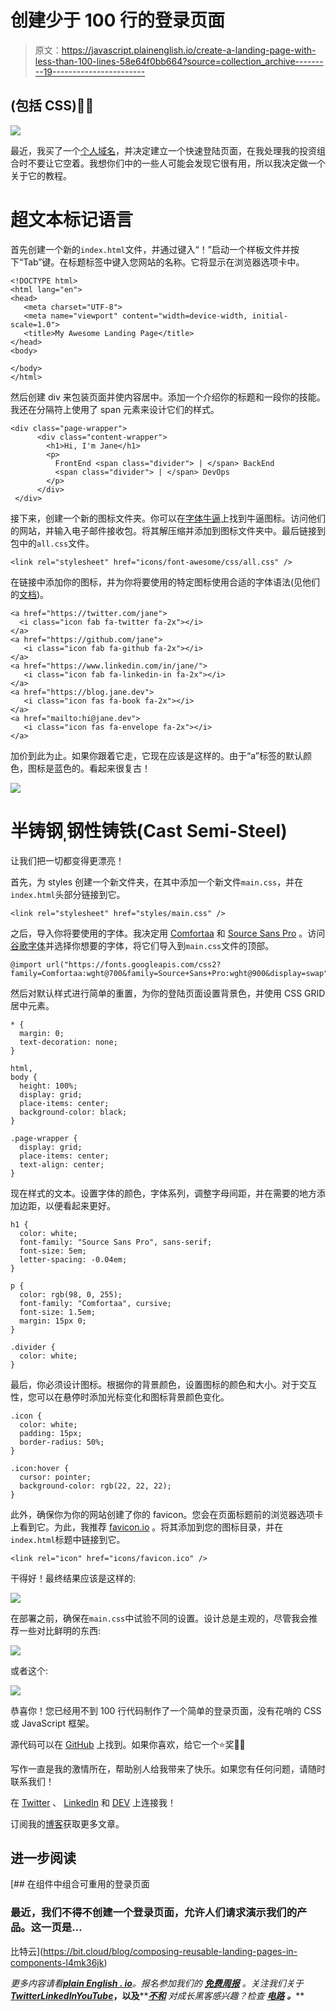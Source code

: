 # 创建少于 100 行的登录页面

> 原文：<https://javascript.plainenglish.io/create-a-landing-page-with-less-than-100-lines-58e64f0bb664?source=collection_archive---------19----------------------->

## (包括 CSS)🎨🎉

![](img/44e9599a2e65d51a4a3d58acce7f14d0.png)

最近，我买了一个[个人域名](https://madza.dev)，并决定建立一个快速登陆页面，在我处理我的投资组合时不要让它空着。我想你们中的一些人可能会发现它很有用，所以我决定做一个关于它的教程。

# 超文本标记语言

首先创建一个新的`index.html`文件，并通过键入“！”启动一个样板文件并按下“Tab”键。在标题标签中键入您网站的名称。它将显示在浏览器选项卡中。

```
<!DOCTYPE html>
<html lang="en">
<head>
   <meta charset="UTF-8">
   <meta name="viewport" content="width=device-width, initial-scale=1.0">
   <title>My Awesome Landing Page</title>
</head>
<body>

</body>
</html>
```

然后创建 div 来包装页面并使内容居中。添加一个介绍你的标题和一段你的技能。我还在分隔符上使用了 span 元素来设计它们的样式。

```
<div class="page-wrapper">
      <div class="content-wrapper">
        <h1>Hi, I'm Jane</h1>
        <p>
          FrontEnd <span class="divider"> | </span> BackEnd
          <span class="divider"> | </span> DevOps
        </p>
      </div>
 </div>
```

接下来，创建一个新的图标文件夹。你可以在[字体牛逼](https://fontawesome.com/)上找到牛逼图标。访问他们的网站，并输入电子邮件接收包。将其解压缩并添加到图标文件夹中。最后链接到包中的`all.css`文件。

```
<link rel="stylesheet" href="icons/font-awesome/css/all.css" />
```

在链接中添加你的图标，并为你将要使用的特定图标使用合适的字体语法(见他们的[文档](https://fontawesome.com/how-to-use/on-the-web/referencing-icons/basic-use))。

```
<a href="https://twitter.com/jane">
  <i class="icon fab fa-twitter fa-2x"></i>
</a>
<a href="https://github.com/jane">
   <i class="icon fab fa-github fa-2x"></i>
</a>
<a href="https://www.linkedin.com/in/jane/">
   <i class="icon fab fa-linkedin-in fa-2x"></i>
</a>
<a href="https://blog.jane.dev">
   <i class="icon fas fa-book fa-2x"></i>
</a>
<a href="mailto:hi@jane.dev">
   <i class="icon fas fa-envelope fa-2x"></i>
</a>
```

加价到此为止。如果你跟着它走，它现在应该是这样的。由于“a”标签的默认颜色，图标是蓝色的。看起来很复古！

![](img/5dd2e71915717753bbe007e63d72c25d.png)

# 半铸钢ˌ钢性铸铁(Cast Semi-Steel)

让我们把一切都变得更漂亮！

首先，为 styles 创建一个新文件夹，在其中添加一个新文件`main.css`，并在`index.html`头部分链接到它。

```
<link rel="stylesheet" href="styles/main.css" />
```

之后，导入你将要使用的字体。我决定用 [Comfortaa](https://fonts.google.com/specimen/Comfortaa?query=comfortaa) 和 [Source Sans Pro](https://fonts.google.com/specimen/Source+Sans+Pro?query=source+sa) 。访问[谷歌字体](https://fonts.google.com/)并选择你想要的字体，将它们导入到`main.css`文件的顶部。

```
@import url("https://fonts.googleapis.com/css2?family=Comfortaa:wght@700&family=Source+Sans+Pro:wght@900&display=swap");
```

然后对默认样式进行简单的重置，为你的登陆页面设置背景色，并使用 CSS GRID 居中元素。

```
* {
  margin: 0;
  text-decoration: none;
}

html,
body {
  height: 100%;
  display: grid;
  place-items: center;
  background-color: black;
}

.page-wrapper {
  display: grid;
  place-items: center;
  text-align: center;
}
```

现在样式的文本。设置字体的颜色，字体系列，调整字母间距，并在需要的地方添加边距，以便看起来更好。

```
h1 {
  color: white;
  font-family: "Source Sans Pro", sans-serif;
  font-size: 5em;
  letter-spacing: -0.04em;
}

p {
  color: rgb(98, 0, 255);
  font-family: "Comfortaa", cursive;
  font-size: 1.5em;
  margin: 15px 0;
}

.divider {
  color: white;
}
```

最后，你必须设计图标。根据你的背景颜色，设置图标的颜色和大小。对于交互性，您可以在悬停时添加光标变化和图标背景颜色变化。

```
.icon {
  color: white;
  padding: 15px;
  border-radius: 50%;
}

.icon:hover {
  cursor: pointer;
  background-color: rgb(22, 22, 22);
}
```

此外，确保你为你的网站创建了你的 favicon。您会在页面标题前的浏览器选项卡上看到它。为此，我推荐 [favicon.io](https://favicon.io/) 。将其添加到您的图标目录，并在`index.html`标题中链接到它。

```
<link rel="icon" href="icons/favicon.ico" />
```

干得好！最终结果应该是这样的:

![](img/27e37cf91177c56fc03cc4651c2bb9e2.png)

在部署之前，确保在`main.css`中试验不同的设置。设计总是主观的，尽管我会推荐一些对比鲜明的东西:

![](img/615f058de3c14a9acf99ee7d5afa107c.png)

或者这个:

![](img/7da30eebc8908a3125841c1eaf3940ea.png)

恭喜你！您已经用不到 100 行代码制作了一个简单的登录页面，没有花哨的 CSS 或 JavaScript 框架。

源代码可以在 [GitHub](https://github.com/madzadev/landing-page) 上找到。如果你喜欢，给它一个⭐奖🎉🥳

写作一直是我的激情所在，帮助别人给我带来了快乐。如果您有任何问题，请随时联系我们！

在 [Twitter](https://twitter.com/madzadev) 、 [LinkedIn](https://www.linkedin.com/in/madzadev/) 和 [DEV](https://dev.to/madza) 上连接我！

订阅我的[博客](https://blog.madza.dev)获取更多文章。

## 进一步阅读

[](https://bit.cloud/blog/composing-reusable-landing-pages-in-components-l4mk36jk) [## 在组件中组合可重用的登录页面

### 最近，我们不得不创建一个登录页面，允许人们请求演示我们的产品。这一页是…

比特云](https://bit.cloud/blog/composing-reusable-landing-pages-in-components-l4mk36jk) 

*更多内容请看*[***plain English . io***](https://plainenglish.io/)*。报名参加我们的* [***免费周报***](http://newsletter.plainenglish.io/) *。关注我们关于*[***Twitter***](https://twitter.com/inPlainEngHQ)[***LinkedIn***](https://www.linkedin.com/company/inplainenglish/)*[***YouTube***](https://www.youtube.com/channel/UCtipWUghju290NWcn8jhyAw)***，以及****[***不和***](https://discord.gg/GtDtUAvyhW) *对成长黑客感兴趣？检查* [***电路***](https://circuit.ooo/) ***。*****